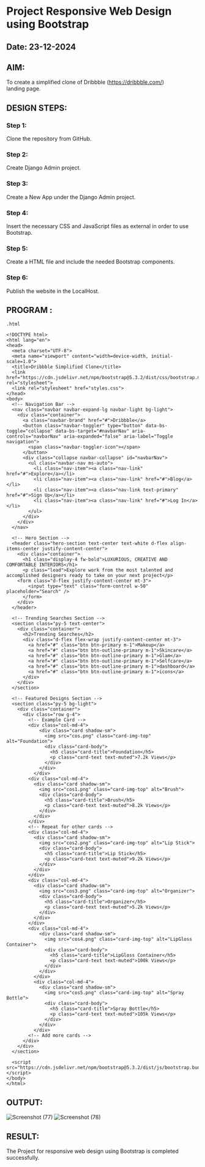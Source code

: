 # Project Responsive Web Design using Bootstrap
## Date: 23-12-2024

## AIM:
To create a simplified clone of Dribbble (https://dribbble.com/) landing page.


## DESIGN STEPS:

### Step 1:
Clone the repository from GitHub.

### Step 2:
Create Django Admin project.

### Step 3:
Create a New App under the Django Admin project.

### Step 4:
Insert the necessary CSS and JavaScript files as external in order to use Bootstrap.

### Step 5:
Create a HTML file and include the needed Bootstrap components.

### Step 6:
Publish the website in the LocalHost.

## PROGRAM :

```
.html

<!DOCTYPE html>
<html lang="en">
<head>
  <meta charset="UTF-8">
  <meta name="viewport" content="width=device-width, initial-scale=1.0">
  <title>Dribbble Simplified Clone</title>
  <link href="https://cdn.jsdelivr.net/npm/bootstrap@5.3.2/dist/css/bootstrap.min.css" rel="stylesheet">
  <link rel="stylesheet" href="styles.css">
</head>
<body>
  <!-- Navigation Bar -->
  <nav class="navbar navbar-expand-lg navbar-light bg-light">
    <div class="container">
      <a class="navbar-brand" href="#">Dribbble</a>
      <button class="navbar-toggler" type="button" data-bs-toggle="collapse" data-bs-target="#navbarNav" aria-controls="navbarNav" aria-expanded="false" aria-label="Toggle navigation">
        <span class="navbar-toggler-icon"></span>
      </button>
      <div class="collapse navbar-collapse" id="navbarNav">
        <ul class="navbar-nav ms-auto">
          <li class="nav-item"><a class="nav-link" href="#">Explore</a></li>
          <li class="nav-item"><a class="nav-link" href="#">Blog</a></li>
          <li class="nav-item"><a class="nav-link text-primary" href="#">Sign Up</a></li>
          <li class="nav-item"><a class="nav-link" href="#">Log In</a></li>
        </ul>
      </div>
    </div>
  </nav>

  <!-- Hero Section -->
  <header class="hero-section text-center text-white d-flex align-items-center justify-content-center">
    <div class="container">
      <h1 class="display-4 fw-bold">LUXURIOUS, CREATIVE AND COMFORTABLE INTERIORS</h1>
      <p class="lead">Explore work from the most talented and accomplished designers ready to take on your next project</p>
    <form class="d-flex justify-content-center mt-3">
        <input type="text" class="form-control w-50" placeholder="Search" />
      </form>
    </div>
  </header>

  <!-- Trending Searches Section -->
  <section class="py-5 text-center">
    <div class="container">
      <h2>Trending Searches</h2>
      <div class="d-flex flex-wrap justify-content-center mt-3">
        <a href="#" class="btn btn-primary m-1">Makeup</a>
        <a href="#" class="btn btn-outline-primary m-1">Skincare</a>
        <a href="#" class="btn btn-outline-primary m-1">Glam</a>
        <a href="#" class="btn btn-outline-primary m-1">Selfcare</a>
        <a href="#" class="btn btn-outline-primary m-1">dashboard</a>
        <a href="#" class="btn btn-outline-primary m-1">icons</a>
      </div>
    </div>
  </section>

  <!-- Featured Designs Section -->
  <section class="py-5 bg-light">
    <div class="container">
      <div class="row g-4">
        <!-- Example Card -->
        <div class="col-md-4">
            <div class="card shadow-sm">
              <img src="cos.png" class="card-img-top" alt="Foundation">
              <div class="card-body">
                <h5 class="card-title">Foundation</h5>
                <p class="card-text text-muted">7.2k Views</p>
              </div>
            </div>
          </div>
        <div class="col-md-4">
          <div class="card shadow-sm">
            <img src="cos1.png" class="card-img-top" alt="Brush">
            <div class="card-body">
              <h5 class="card-title">Brush</h5>
              <p class="card-text text-muted">8.2k Views</p>
            </div>
          </div>
        </div>
        <!-- Repeat for other cards -->
        <div class="col-md-4">
          <div class="card shadow-sm">
            <img src="cos2.png" class="card-img-top" alt="Lip Stick">
            <div class="card-body">
              <h5 class="card-title">Lip Stick</h5>
              <p class="card-text text-muted">9.2k Views</p>
            </div>
          </div>
        </div>
        <div class="col-md-4">
          <div class="card shadow-sm">
            <img src="cos3.png" class="card-img-top" alt="Organizer">
            <div class="card-body">
              <h5 class="card-title">Organizer</h5>
              <p class="card-text text-muted">5.2k Views</p>
            </div>
          </div>
        </div>
        <div class="col-md-4">
            <div class="card shadow-sm">
              <img src="cos4.png" class="card-img-top" alt="LipGloss Container">
              <div class="card-body">
                <h5 class="card-title">LipGloss Container</h5>
                <p class="card-text text-muted">100k Views</p>
              </div>
            </div>
          </div>
          <div class="col-md-4">
            <div class="card shadow-sm">
              <img src="cos5.png" class="card-img-top" alt="Spray Bottle">
              <div class="card-body">
                <h5 class="card-title">Spray Bottle</h5>
                <p class="card-text text-muted">105k Views</p>
              </div>
            </div>
          </div>
        <!-- Add more cards -->
      </div>
    </div>
  </section>

  <script src="https://cdn.jsdelivr.net/npm/bootstrap@5.3.2/dist/js/bootstrap.bundle.min.js"></script>
</body>
</html>
```
## OUTPUT:
![Screenshot (77)](https://github.com/user-attachments/assets/a6f897d6-a618-4422-aa0a-1bb325bba37e)
![Screenshot (78)](https://github.com/user-attachments/assets/24046db2-b50d-41c8-babc-27b22b641999)


## RESULT:
The Project for responsive web design using Bootstrap is completed successfully.
